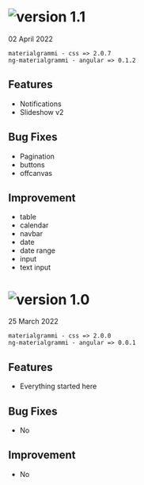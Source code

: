 # ![version 1.1](https://img.shields.io/badge/version-1.1-green)
02 April 2022

```
materialgrammi - css => 2.0.7
ng-materialgrammi - angular => 0.1.2
```
## Features
- Notifications
- Slideshow v2

## Bug Fixes
- Pagination
- buttons
- offcanvas

## Improvement
- table
- calendar
- navbar
- date
- date range
- input
- text input



# ![version 1.0](https://img.shields.io/badge/version-1.0-green)
25 March 2022

```
materialgrammi - css => 2.0.0
ng-materialgrammi - angular => 0.0.1
```
## Features
- Everything started here
## Bug Fixes
- No
## Improvement
- No